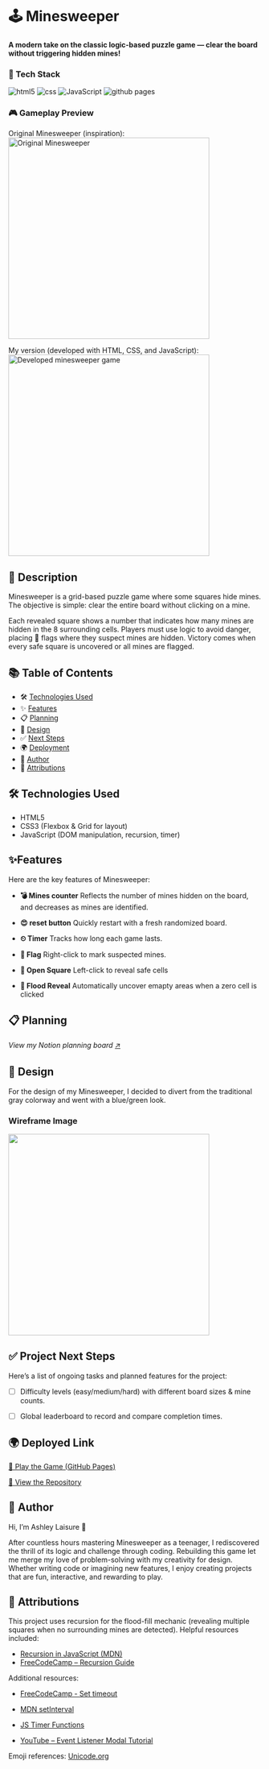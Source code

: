 <!-- Title -->
# 🕹️ Minesweeper

<!-- Subtitle -->
#### A modern take on the classic logic-based puzzle game — clear the board without triggering hidden mines!

<!-- badges/ Icons https://simpleicons.org/-->
### 🚀 Tech Stack
<p>
<img src="https://img.shields.io/badge/-HTML5-black?style=for-the-badge&logoColor=white&logo=html5&color=E34F26" alt="html5" />

<img src="https://img.shields.io/badge/-CSS-black?style=for-the-badge&logoColor=white&logo=css&color=663399" alt="css" />

<img src="https://img.shields.io/badge/-javascript-black?style=for-the-badge&logoColor=white&logo=javascript&color=F7DF1E" alt="JavaScript" />

<img src="https://img.shields.io/badge/-githubpages-black?style=for-the-badge&logoColor=white&logo=github&color=181717" alt="github pages" />
</p>

<!-- images of app (inc. logo  homepage etc.)-->
### 🎮 Gameplay Preview
Original Minesweeper (inspiration):
<img src="https://cdn.mos.cms.futurecdn.net/f873f2282e16faeebdb4a09e2f3cef32.jpg" alt="Original Minesweeper" width="400"/>

My version (developed with HTML, CSS, and JavaScript):
<img src="https://i.ibb.co/0VzBdgG/Screenshot-2024-12-16-143411.png" alt="Developed minesweeper game" width="400"/>

<!-- ## 🌐 Demo video?

Here is a live demo of CarePulse in action: [CarePulse Demo](https://carepulse-demo.com)

![CarePulse Demo](https://carepulse-demo.com/demo-screenshot.png) -->

## 📖 Description

Minesweeper is a grid-based puzzle game where some squares hide mines. The objective is simple: clear the entire board without clicking on a mine.

Each revealed square shows a number that indicates how many mines are hidden in the 8 surrounding cells. Players must use logic to avoid danger, placing 🚩 flags where they suspect mines are hidden. Victory comes when every safe square is uncovered or all mines are flagged.

## 📚 Table of Contents
* 🛠  [Technologies Used](#technologiesused)
* ✨ [Features](#features)
* 📋 [Planning](#planning)
* 🎨 [Design](#design)
* ✅ [Next Steps](#nextsteps)
* 🌍 [Deployment](#deployment)
* 👋 [Author](#author)
* 📜 [Attributions](#attributions)

## <a name="technologiesused"></a>🛠 Technologies Used
* HTML5
* CSS3 (Flexbox & Grid for layout)
* JavaScript (DOM manipulation, recursion, timer)


## <a name="features"></a>✨Features
Here are the key features of Minesweeper:

- **💣  Mines counter**
    Reflects the number of mines hidden on the board, and decreases as mines are identified.

- **😍  reset button**
    Quickly restart with a fresh randomized board.

- **⏲   Timer**
    Tracks how long each game lasts.

- **🚩 Flag**
    Right-click to mark suspected mines.

- **🔢 Open Square**
    Left-click to reveal safe cells

- **🌊 Flood Reveal**
    Automatically uncover emapty areas when a zero cell is clicked

## <a name="planning"></a>📋 Planning
###### View my Notion planning board [↗](https://www.notion.so/Minesweeper-158133426c96816a9f9cf23fb9071e41?pvs=4)

## <a name="design"></a>🎨 Design
For the design of my Minesweeper, I decided to divert from the traditional gray colorway and went with a blue/green look.

### Wireframe Image
<img src="https://i.ibb.co/sgrXXhF/Screenshot-2024-12-09-195540.png" width="400"/>


## <a name="nextsteps"></a>✅ Project Next Steps
Here’s a list of ongoing tasks and planned features for the project:

- [ ] Difficulty levels (easy/medium/hard) with different board sizes & mine counts.
- [ ] Global leaderboard to record and compare completion times.


## <a name="deployment"></a>🌍 Deployed Link
[🎯 Play the Game (GitHub Pages)](https://ashleylaisure.github.io/Minesweeper/)

[📂 View the Repository](https://github.com/ashleylaisure/Minesweeper)


## <a name="author"></a>👋 Author
Hi, I’m Ashley Laisure 👋

After countless hours mastering Minesweeper as a teenager, I rediscovered the thrill of its logic and challenge through coding. Rebuilding this game let me merge my love of problem-solving with my creativity for design. Whether writing code or imagining new features, I enjoy creating projects that are fun, interactive, and rewarding to play.
    
## <a name="attributions"></a>📜 Attributions
This project uses recursion for the flood-fill mechanic (revealing multiple squares when no surrounding mines are detected). Helpful resources included:

- [Recursion in JavaScript (MDN)](https://developer.mozilla.org/en-US/docs/Glossary/Recursion)
- [FreeCodeCamp – Recursion Guide](https://www.freecodecamp.org/news/recursion-in-javascript/)

Additional resources: 

* [FreeCodeCamp - Set timeout](https://www.freecodecamp.org/news/javascript-settimeout-how-to-set-a-timer-in-javascript-or-sleep-for-n-seconds/)
* [MDN setInterval](https://developer.mozilla.org/en-US/docs/Web/API/Window/setInterval)
* [JS Timer Functions](https://www.google.com/search?q=interval+timer+in+javascript&sca_esv=59d83465afa8625f&sxsrf=ADLYWILHo3AG_2Ti4M81b_keZUm22PeT-g%3A1734394247417&ei=h8FgZ8-OGaCe5NoPtO622QE&oq=interval+timer+in+jav&gs_lp=Egxnd3Mtd2l6LXNlcnAiFWludGVydmFsIHRpbWVyIGluIGphdioCCAAyBhAAGBYYHjIGEAAYFhgeMgYQABgWGB4yBhAAGBYYHjIGEAAYFhgeMgYQABgWGB4yBhAAGBYYHjIGEAAYFhgeMgYQABgWGB4yBhAAGBYYHkjWGlDJAVjdDXABeAGQAQCYAVOgAZIEqgEBN7gBAcgBAPgBAZgCCKACrQTCAgoQABiwAxjWBBhHwgINEAAYgAQYsAMYQxiKBcICChAAGIAEGEMYigXCAgUQABiABMICChAAGIAEGBQYhwLCAgcQABiABBgKmAMAiAYBkAYKkgcBOKAH5TA&sclient=gws-wiz-serp)

* [YouTube – Event Listener Modal Tutorial](https://www.youtube.com/watch?v=gLWIYk0Sd38)

Emoji references: [Unicode.org](https://unicode.org/emoji/charts/full-emoji-list.html)